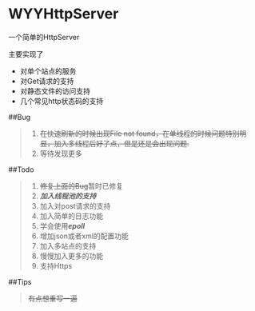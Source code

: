 # WYYHttpServer

一个简单的HttpServer

主要实现了
+ 对单个站点的服务
+ 对Get请求的支持
+ 对静态文件的访问支持
+ 几个常见http状态码的支持

##Bug
>1. <del>在快速刷新的时候出现File not found，在单线程的时候问题特别明显，加入多线程后好了点，但是还是会出现问题.</del>
>2. 等待发现更多

##Todo
>1. <del>修复上面的Bug</del>暂时已修复
>2. ***加入线程池的支持***
>3. 加入对post请求的支持
>4. 加入简单的日志功能
>4. 学会使用***epoll***
>5. 增加json或者xml的配置功能
>5. 加入多站点的支持
>6. 慢慢加入更多的功能
>7. 支持Https

##Tips
> <del>有点想重写一遍</del>